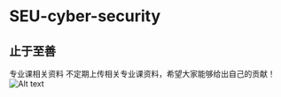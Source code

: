 # SEU-cyber-security
## 止于至善
专业课相关资料
不定期上传相关专业课资料，希望大家能够给出自己的贡献！
![Alt text](https://img-blog.csdnimg.cn/95a595891136401196cb9399ca253812.jpeg#pic_center "optional title")
